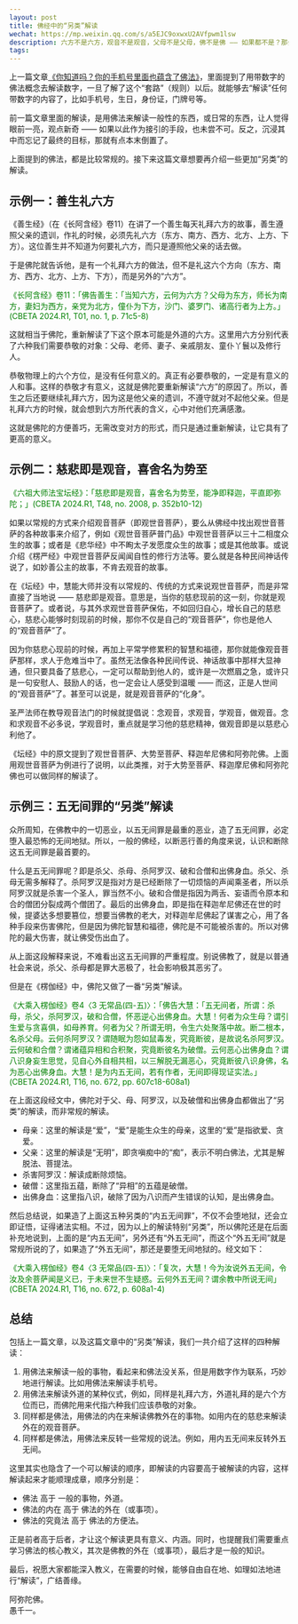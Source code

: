 ```yaml
---
layout: post
title: 佛经中的“另类”解读
wechat: https://mp.weixin.qq.com/s/a5EJC9oxwxU2AVfpwm1lsw
description: 六方不是六方，观音不是观音，父母不是父母，佛不是佛 —— 如果都不是？那会是什么呢？本文介绍了佛经中的几个“另类”解读：用佛法的究竟法解读方便法，用内涵解读外相，用佛法解读外道和世俗事物。
tags:
---
```


上一篇文章[《你知道吗？你的手机号里面也蕴含了佛法》](https://mp.weixin.qq.com/s/NkozzuZg_PdXdrnkpPWZjg)，里面提到了用带数字的佛法概念去解读数字，一旦了解了这个“套路”（规则）以后。就能够去“解读”任何带数字的内容了，比如手机号，生日，身份证，门牌号等。

前一篇文章里面的解读，是用佛法来解读一般性的东西，或日常的东西，让人觉得眼前一亮，观点新奇 —— 如果以此作为接引的手段，也未尝不可。反之，沉浸其中而忘记了最终的目标，那就有点本末倒置了。

上面提到的佛法，都是比较常规的。接下来这篇文章想要再介绍一些更加“另类”的解读。

## 示例一：善生礼六方

《善生经》（在《长阿含经》卷11）在讲了一个善生每天礼拜六方的故事，善生遵照父亲的遗训，作礼的时候，必须先礼六方（东方、南方、西方、北方、上方、下方）。这位善生并不知道为何要礼六方，而只是遵照他父亲的话去做。

于是佛陀就告诉他，是有一个礼拜六方的做法，但不是礼这六个方向（东方、南方、西方、北方、上方、下方），而是另外的“六方”。

<span style="color:green">《长阿含经》卷11：「佛告善生：「当知六方，云何为六方？父母为东方，师长为南方，妻妇为西方，亲党为北方，僮仆为下方，沙门、婆罗门、诸高行者为上方。」(CBETA 2024.R1, T01, no. 1, p. 71c5-8)

这就相当于佛陀，重新解读了下这个原本可能是外道的六方。这里用六方分别代表了六种我们需要恭敬的对象：父母、老师、妻子、亲戚朋友、童仆丫鬟以及修行人。

恭敬物理上的六个方位，是没有任何意义的。真正有必要恭敬的，一定是有意义的人和事。这样的恭敬才有意义，这就是佛陀要重新解读“六方”的原因了。所以，善生之后还要继续礼拜六方，因为这是他父亲的遗训，不遵守就对不起他父亲。但是礼拜六方的时候，就会想到六方所代表的含义，心中对他们充满感激。

这就是佛陀的方便善巧，无需改变对方的形式，而只是通过重新解读，让它具有了更高的意义。

## 示例二：慈悲即是观音，喜舍名为势至

<span style="color:green">《六祖大师法宝坛经》：「慈悲即是观音，喜舍名为势至，能净即释迦，平直即弥陀；」(CBETA 2024.R1, T48, no. 2008, p. 352b10-12)

如果以常规的方式来介绍观音菩萨（即观世音菩萨），要么从佛经中找出观世音菩萨的各种故事来介绍了，例如《观世音菩萨普门品》中观世音菩萨以三十二相度众生的故事；或者是《悲华经》中不眴太子发愿度众生的故事；或是其他故事。或说介绍《楞严经》中观世音菩萨反闻闻自性的修行方法等。要么就是各种民间神话传说了，如妙善公主的故事，不肯去观音的故事。

在《坛经》中，慧能大师并没有以常规的、传统的方式来说观世音菩萨，而是非常直接了当地说 —— 慈悲即是观音。意思是，当你的慈悲现前的这一刻，你就是观音菩萨了。或者说，与其外求观世音菩萨保佑，不如回归自心，增长自己的慈悲心，慈悲心能够时刻现前的时候，那你不仅是自己的“观音菩萨”，你也是他人的“观音菩萨”了。

因为你慈悲心现前的时候，再加上平常学修累积的智慧和福德，那你就能像观音菩萨那样，求人于危难当中了。虽然无法像各种民间传说、神话故事中那样大显神通，但只要具备了慈悲心，一定可以帮助到他人的，或许是一次燃眉之急，或许只是一句安慰人、鼓励人的话，也一定会让人感受到温暖 —— 而这，正是人世间的“观音菩萨”了。甚至可以说是，就是观音菩萨的“化身”。

圣严法师在教导观音法门的时候就提倡说：念观音，求观音，学观音，做观音。念和求观音不必多说，学观音时，重点就是学习他的慈悲精神，做观音即是以慈悲心利他了。

《坛经》中的原文提到了观世音菩萨、大势至菩萨、释迦牟尼佛和阿弥陀佛。上面用观世音菩萨为例进行了说明，以此类推，对于大势至菩萨、释迦摩尼佛和阿弥陀佛也可以做同样的解读了。

## 示例三：五无间罪的“另类”解读

众所周知，在佛教中的一切恶业，以五无间罪是最重的恶业，造了五无间罪，必定堕入最恐怖的无间地狱。所以，一般的佛经，以断恶行善的角度来说，认识和断除这五无间罪是最首要的。

什么是五无间罪呢？即是杀父、杀母、杀阿罗汉、破和合僧和出佛身血。杀父、杀母无需多解释了。杀阿罗汉是指对方是已经断除了一切烦恼的声闻乘圣者，所以杀阿罗汉就是杀害一个圣人，罪当然不小。破和合僧是指因为两舌、妄语而令原本和合的僧团分裂成两个僧团了。最后的出佛身血，即是指在释迦牟尼佛还在世的时候，提婆达多想要篡位，想要当佛教的老大，对释迦牟尼佛起了谋害之心，用了各种手段来伤害佛陀，但是因为佛陀智慧和福德，佛陀是不可能被杀害的。所以对佛陀的最大伤害，就让佛受伤出血了。

从上面这段解释来说，不难看出这五无间罪的严重程度。别说佛教了，就是以普通社会来说，杀父、杀母都是罪大恶极了，社会影响极其恶劣了。

但是在《楞伽经》中，佛陀又做了一番“另类”解读。

<span style="color:green">《大乘入楞伽经》卷4〈3 无常品(四-五)〉：「佛告大慧：「五无间者，所谓：杀母，杀父，杀阿罗汉，破和合僧，怀恶逆心出佛身血。大慧！何者为众生母？谓引生爱与贪喜俱，如母养育。何者为父？所谓无明，令生六处聚落中故。断二根本，名杀父母。云何杀阿罗汉？谓随眠为怨如鼠毒发，究竟断彼，是故说名杀阿罗汉。云何破和合僧？谓诸蕴异相和合积聚，究竟断彼名为破僧。云何恶心出佛身血？谓八识身妄生思觉，见自心外自相共相，以三解脱无漏恶心，究竟断彼八识身佛，名为恶心出佛身血。大慧！是为内五无间，若有作者，无间即得现证实法。」(CBETA 2024.R1, T16, no. 672, pp. 607c18-608a1)

在上面这段经文中，佛陀对于父、母、阿罗汉，以及破僧和出佛身血都做出了“另类”的解读，而非常规的解读。

* 母亲：这里的解读是“爱”，“爱”是能生众生的母亲，这里的“爱”是指欲爱、贪爱。
* 父亲：这里的解读是“无明”，即贪嗔痴中的“痴”，表示不明白佛法，尤其是解脱法、菩提法。
* 杀害阿罗汉：解读成断除烦恼。
* 破僧：这里指五蕴，断除了“异相”的五蕴是破僧。
* 出佛身血：这里指八识，破除了因为八识而产生错误的认知，是出佛身血。

然后总结说，如果造了上面这五种另类的“内五无间罪”，不仅不会堕地狱，还会立即证悟，证得诸法实相。不过，因为以上的解读特别“另类”，所以佛陀还是在后面补充地说到，上面的是“内五无间”，另外还有“外五无间”，而这个“外五无间”就是常规所说的了，如果造了“外五无间”，那还是要堕无间地狱的。经文如下：

<span style="color:green">《大乘入楞伽经》卷4〈3 无常品(四-五)〉：「复次，大慧！今为汝说外五无间，令汝及余菩萨闻是义已，于未来世不生疑惑。云何外五无间？谓余教中所说无间」(CBETA 2024.R1, T16, no. 672, p. 608a1-4)

## 总结

包括上一篇文章，以及这篇文章中的“另类”解读，我们一共介绍了这样的四种解读：
1. 用佛法来解读一般的事物，看起来和佛法没关系，但是用数字作为联系，巧妙地进行解读。比如用佛法来解读手机号。
2. 用佛法来解读外道的某种仪式，例如，同样是礼拜六方，外道礼拜的是六个方位而已，而佛陀用来代指六种我们应该恭敬的对象。
3. 同样都是佛法，用佛法的内在来解读佛教外在的事物。如用内在的慈悲来解读外在的观音菩萨。
4. 同样都是佛法，用佛法来反转一些常规的说法。例如，用内五无间来反转外五无间。

这里其实也隐含了一个可以解读的顺序，即解读的内容要高于被解读的内容，这样解读起来才能顺理成章，顺序分别是：<br>
* 佛法 高于 一般的事物，外道。<br>
* 佛法的内在 高于 佛法的外在（或事项）。<br>
* 佛法的究竟法 高于 佛法的方便法。<br>

正是前者高于后者，才让这个解读更具有意义、内涵。同时，也提醒我们需要重点学习佛法的核心教义，其次是佛教的外在（或事项），最后才是一般的知识。

最后，祝愿大家都能深入教义，在需要的时候，能够自由自在地、如理如法地进行“解读”，广结善缘。

阿弥陀佛。<br>
愚千一。

